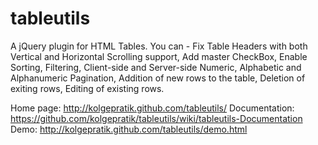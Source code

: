 tableutils
==========

A jQuery plugin for HTML Tables. You can - Fix Table Headers with both Vertical and Horizontal Scrolling support, Add master CheckBox, Enable Sorting, Filtering, Client-side and Server-side Numeric, Alphabetic and Alphanumeric Pagination, Addition of new rows to the table, Deletion of exiting rows, Editing of existing rows. 


Home page: http://kolgepratik.github.com/tableutils/
Documentation: https://github.com/kolgepratik/tableutils/wiki/tableutils-Documentation
Demo: http://kolgepratik.github.com/tableutils/demo.html
